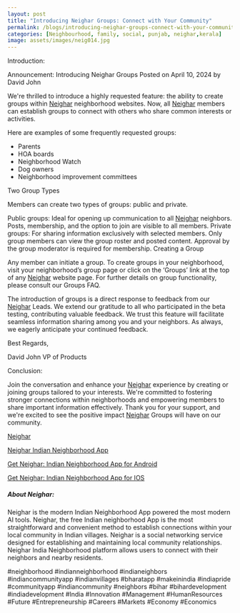 ```yaml
---
layout: post
title: "Introducing Neighar Groups: Connect with Your Community"
permalink: /blogs/introducing-neighar-groups-connect-with-your-community
categories: [Neighbourhood, family, social, punjab, neighar,kerala]
image: assets/images/neig014.jpg
---
```



Introduction:
 
 
Announcement: Introducing Neighar Groups
Posted on April 10, 2024 by David John

We're thrilled to introduce a highly requested feature: the ability to create groups within [Neighar](https://neighar.com/download) neighborhood websites. Now, all [Neighar](https://neighar.com/download) members can establish groups to connect with others who share common interests or activities.

Here are examples of some frequently requested groups:

- Parents
- HOA boards
- Neighborhood Watch
- Dog owners
- Neighborhood improvement committees

Two Group Types

Members can create two types of groups: public and private.

Public groups: Ideal for opening up communication to all [Neighar](https://neighar.com/download) neighbors. Posts, membership, and the option to join are visible to all members.
Private groups: For sharing information exclusively with selected members. Only group members can view the group roster and posted content. Approval by the group moderator is required for membership.
Creating a Group

Any member can initiate a group. To create groups in your neighborhood, visit your neighborhood’s group page or click on the ‘Groups’ link at the top of any [Neighar](https://neighar.com/download) website page. For further details on group functionality, please consult our Groups FAQ.

The introduction of groups is a direct response to feedback from our [Neighar](https://neighar.com/download) Leads. We extend our gratitude to all who participated in the beta testing, contributing valuable feedback. We trust this feature will facilitate seamless information sharing among you and your neighbors. As always, we eagerly anticipate your continued feedback.


Best Regards,

David John
VP of Products



Conclusion:


Join the conversation and enhance your [Neighar](https://neighar.com/download) experience by creating or joining groups tailored to your interests. We're committed to fostering stronger connections within neighborhoods and empowering members to share important information effectively. Thank you for your support, and we're excited to see the positive impact [Neighar](https://neighar.com/download) Groups will have on our community.



[Neighar](https://www.neighar.com)

[Neighar Indian Neighborhood App](https://neighar.com/download)

[Get Neighar: Indian Neighborhood App for Android](https://play.google.com/store/apps/details?id=com.neighar.app)

[Get Neighar: Indian Neighborhood App for IOS](https://apps.apple.com/us/app/neighar-india-neighborhood-app/id6471035218)

##### About Neighar:

Neighar is the modern Indian Neighborhood App powered the most modern AI tools. Neighar, the free Indian neighborhood App is the most straightforward and convenient method to establish connections within your local community in Indian villages. Neighar is a social networking service designed for establishing and maintaining local community relationships. Neighar India Neighborhood platform allows users to connect with their neighbors and nearby residents.

#neighborhood #indianneighborhood #indianeighbors #indiancommunityapp #indianvillages #bharatapp #makeinindia #indiapride #communityapp #indiancommunity #neighbors #bihar #bihardevelopment #indiadevelopment #India #Innovation #Management #HumanResources #Future #Entrepreneurship #Careers #Markets #Economy #Economics